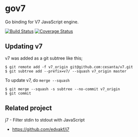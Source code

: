 # gov7

Go binding for V7 JavaScript engine.

[![Build Status](https://travis-ci.org/edvakf/gov7.svg)](https://travis-ci.org/edvakf/gov7) [![Coverage Status](https://coveralls.io/repos/edvakf/gov7/badge.svg?branch=master&service=github)](https://coveralls.io/github/edvakf/gov7?branch=master)

## Updating v7

v7 was added as a git subtree like this;

```
$ git remote add -f v7_origin git@github.com:cesanta/v7.git
$ git subtree add --prefix=v7/ --squash v7_origin master
```

To update v7, do `merge --squash`

```
$ git merge --squash -s subtree --no-commit v7_origin
$ git commit
```

## Related project

j7 - Filter stdin to stdout with JavaScript

* https://github.com/edvakf/j7

